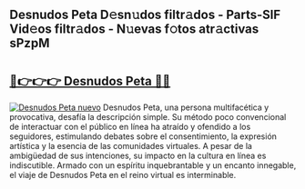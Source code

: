## Desnudos Peta D𝚎sn𝚞dos filtr𝚊dos - Parts-SlF Vid𝚎os filtr𝚊dos - N𝚞evas f𝚘tos atr𝚊ctivas sPzpM

# <h2><a href="http://mb1fwmm.tromn.icu/?c=Desnudos+Peta">🔗👉👉👉 Desnudos Peta 🔗🔗</a></h2>

[![Desnudos Peta nuevo](https://i.imgur.com/pEAQMta.gif)](http://mb1fwmm.tromn.icu/?c=Desnudos+Peta)
Desnudos Peta, una persona multifacética y provocativa, desafía la descripción simple. Su método poco convencional de interactuar con el público en línea ha atraído y ofendido a los seguidores, estimulando debates sobre el consentimiento, la expresión artística y la esencia de las comunidades virtuales. A pesar de la ambigüedad de sus intenciones, su impacto en la cultura en línea es indiscutible. Armado con un espíritu inquebrantable y un encanto innegable, el viaje de Desnudos Peta en el reino virtual es interminable.
